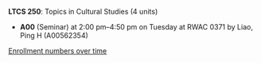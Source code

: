 **LTCS 250**: Topics in Cultural Studies (4 units)

- **A00** (Seminar) at 2:00 pm–4:50 pm on Tuesday at RWAC 0371 by Liao, Ping H (A00562354)

[Enrollment numbers over time](./LTCS250.tsv)
